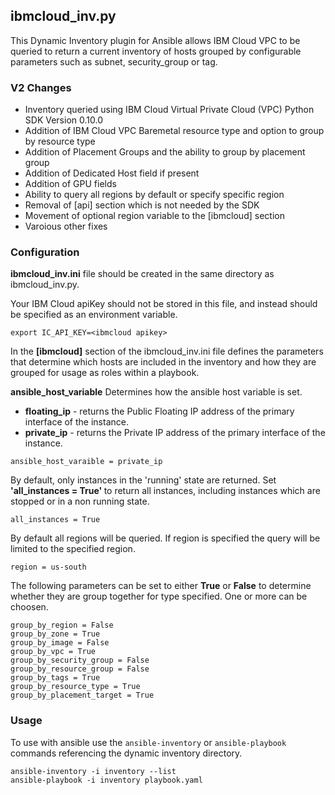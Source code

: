 ## ibmcloud_inv.py
This Dynamic Inventory plugin for Ansible allows IBM Cloud VPC to be queried to return a current
inventory of hosts grouped by configurable parameters such as subnet, security_group or tag.

### V2 Changes
- Inventory queried using IBM Cloud Virtual Private Cloud (VPC) Python SDK Version 0.10.0
- Addition of IBM Cloud VPC Baremetal resource type and option to group by resource type
- Addition of Placement Groups and the ability to group by placement group
- Addition of Dedicated Host field if present
- Addition of GPU fields
- Ability to query all regions by default or specify specific region
- Removal of [api] section which is not needed by the SDK
- Movement of optional region variable to the [ibmcloud] section
- Varoious other fixes

### Configuration

<b>ibmcloud_inv.ini</b> file should be created in the same directory as ibmcloud_inv.py.

Your IBM Cloud apiKey should not be stored in this file, and instead should be specified as an environment variable.

```
export IC_API_KEY=<ibmcloud apikey>
```

In the <b>[ibmcloud]</b> section of the ibmcloud_inv.ini file defines the parameters that determine which hosts are
included in the inventory and how they are grouped for usage as roles within a playbook.

<b>ansible_host_variable</b> Determines how the ansible host variable is set.
- **floating_ip** - returns the Public Floating IP address  of the primary interface of the instance.
- **private_ip** - returns the Private IP address of the primary interface of the instance.
```
ansible_host_varaible = private_ip
```

By default, only instances in the 'running' state are returned. Set <b>'all_instances = True' </b> to return all instances,
 including instances which are stopped or in a non running state.
```
all_instances = True
```

By default all regions will be queried.   If region is specified the query will be limited to the specified region.
```
region = us-south
```

The following parameters can be set to either <b>True</b> or <b>False</b> to determine whether they are group together
for type specified.  One or more can be choosen.

```
group_by_region = False
group_by_zone = True
group_by_image = False
group_by_vpc = True
group_by_security_group = False
group_by_resource_group = False
group_by_tags = True
group_by_resource_type = True
group_by_placement_target = True
```

### Usage
To use with ansible use the `ansible-inventory` or `ansible-playbook` commands referencing the dynamic inventory directory.
```
ansible-inventory -i inventory --list
ansible-playbook -i inventory playbook.yaml
```

